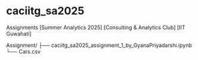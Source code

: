 # caciitg_sa2025
Assignments [Summer Analytics 2025] [Consulting &amp; Analytics Club] [IIT Guwahati]

Assignment/
├── caciitg_sa2025_assignment_1_by_GyanaPriyadarshi.ipynb
└── Cars.csv
